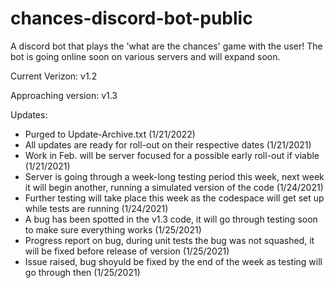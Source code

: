 # chances-discord-bot-public
A discord bot that plays the 'what are the chances' game with the user! The bot is going online soon on various servers and will expand soon.

Current Verizon: v1.2

Approaching version: v1.3

Updates:
- Purged to Update-Archive.txt (1/21/2022)
- All updates are ready for roll-out on their respective dates (1/21/2021)
- Work in Feb. will be server focused for a possible early roll-out if viable (1/21/2021)
- Server is going through a week-long testing period this week, next week it will begin another, running a simulated version of the code (1/24/2021)
- Further testing will take place this week as the codespace will get set up while tests are running (1/24/2021)
- A bug has been spotted in the v1.3 code, it will go through testing soon to make sure everything works (1/25/2021)
- Progress report on bug, during unit tests the bug was not squashed, it will be fixed before release of version (1/25/2021)
- Issue raised, bug shoyuld be fixed by the end of the week as testing will go through then (1/25/2021)
